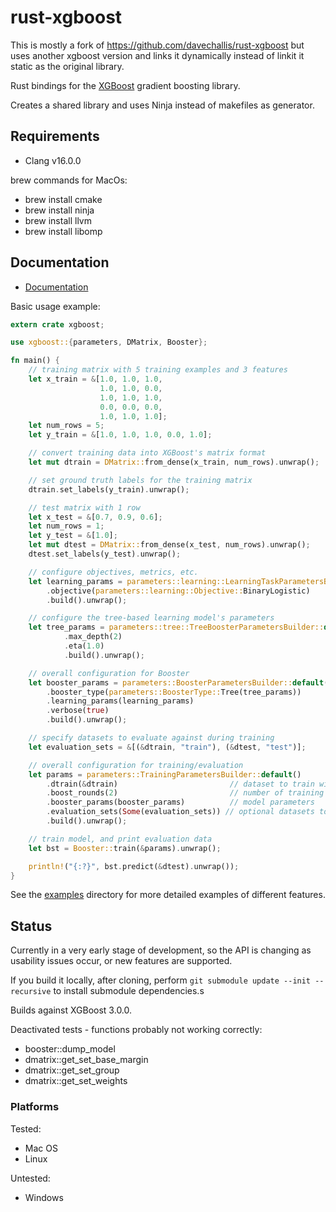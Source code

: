# rust-xgboost

This is mostly a fork of https://github.com/davechallis/rust-xgboost but uses 
another xgboost version and links it dynamically instead of linkit it static as the original library.

Rust bindings for the [XGBoost](https://xgboost.ai) gradient boosting library.

Creates a shared library and uses Ninja instead of makefiles as generator.

## Requirements

- Clang v16.0.0

brew commands for MacOs:
- brew install cmake
- brew install ninja
- brew install llvm
- brew install libomp

## Documentation

* [Documentation](https://docs.rs/xgboost)

Basic usage example:

```rust
extern crate xgboost;

use xgboost::{parameters, DMatrix, Booster};

fn main() {
    // training matrix with 5 training examples and 3 features
    let x_train = &[1.0, 1.0, 1.0,
                    1.0, 1.0, 0.0,
                    1.0, 1.0, 1.0,
                    0.0, 0.0, 0.0,
                    1.0, 1.0, 1.0];
    let num_rows = 5;
    let y_train = &[1.0, 1.0, 1.0, 0.0, 1.0];

    // convert training data into XGBoost's matrix format
    let mut dtrain = DMatrix::from_dense(x_train, num_rows).unwrap();

    // set ground truth labels for the training matrix
    dtrain.set_labels(y_train).unwrap();

    // test matrix with 1 row
    let x_test = &[0.7, 0.9, 0.6];
    let num_rows = 1;
    let y_test = &[1.0];
    let mut dtest = DMatrix::from_dense(x_test, num_rows).unwrap();
    dtest.set_labels(y_test).unwrap();

    // configure objectives, metrics, etc.
    let learning_params = parameters::learning::LearningTaskParametersBuilder::default()
        .objective(parameters::learning::Objective::BinaryLogistic)
        .build().unwrap();

    // configure the tree-based learning model's parameters
    let tree_params = parameters::tree::TreeBoosterParametersBuilder::default()
            .max_depth(2)
            .eta(1.0)
            .build().unwrap();

    // overall configuration for Booster
    let booster_params = parameters::BoosterParametersBuilder::default()
        .booster_type(parameters::BoosterType::Tree(tree_params))
        .learning_params(learning_params)
        .verbose(true)
        .build().unwrap();

    // specify datasets to evaluate against during training
    let evaluation_sets = &[(&dtrain, "train"), (&dtest, "test")];

    // overall configuration for training/evaluation
    let params = parameters::TrainingParametersBuilder::default()
        .dtrain(&dtrain)                         // dataset to train with
        .boost_rounds(2)                         // number of training iterations
        .booster_params(booster_params)          // model parameters
        .evaluation_sets(Some(evaluation_sets)) // optional datasets to evaluate against in each iteration
        .build().unwrap();

    // train model, and print evaluation data
    let bst = Booster::train(&params).unwrap();

    println!("{:?}", bst.predict(&dtest).unwrap());
}
```

See the [examples](https://github.com/davechallis/rust-xgboost/tree/master/examples) directory for
more detailed examples of different features.

## Status

Currently in a very early stage of development, so the API is changing as usability issues occur,
or new features are supported.

If you build it locally, after cloning, perform `git submodule update --init --recursive`
to install submodule dependencies.s

Builds against XGBoost 3.0.0.

Deactivated tests - functions probably not working correctly:

- booster::dump_model
- dmatrix::get_set_base_margin
- dmatrix::get_set_group
- dmatrix::get_set_weights

### Platforms

Tested:

* Mac OS
* Linux

Untested:

* Windows
